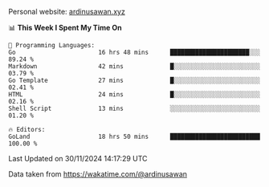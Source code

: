 Personal website: [ardinusawan.xyz](https://ardinusawan.xyz)

<!--START_SECTION:waka-->
📊 **This Week I Spent My Time On** 

```text
💬 Programming Languages: 
Go                       16 hrs 48 mins      ██████████████████████░░░   89.24 % 
Markdown                 42 mins             █░░░░░░░░░░░░░░░░░░░░░░░░   03.79 % 
Go Template              27 mins             █░░░░░░░░░░░░░░░░░░░░░░░░   02.41 % 
HTML                     24 mins             █░░░░░░░░░░░░░░░░░░░░░░░░   02.16 % 
Shell Script             13 mins             ░░░░░░░░░░░░░░░░░░░░░░░░░   01.20 % 

🔥 Editors: 
GoLand                   18 hrs 50 mins      █████████████████████████   100.00 % 
```


 Last Updated on 30/11/2024 14:17:29 UTC
<!--END_SECTION:waka-->
Data taken from https://wakatime.com/@ardinusawan
